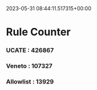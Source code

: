 2023-05-31 08:44:11.517315+00:00
# Rule Counter 
 ### UCATE : 426867

 ### Veneto : 107327

 ### Allowlist : 13929